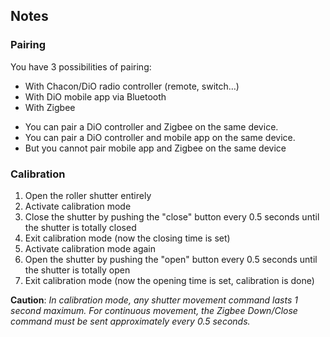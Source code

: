 <!-- Notes BEGIN: You can edit here. Add "## Notes" headline if not already present. -->

## Notes

### Pairing
You have 3 possibilities of pairing:
- With Chacon/DiO radio controller (remote, switch…)
- With DiO mobile app via Bluetooth
- With Zigbee

* You can pair a DiO controller and Zigbee on the same device.
* You can pair a DiO controller and mobile app on the same device.
* But you cannot pair mobile app and Zigbee on the same device

### Calibration
1. Open the roller shutter entirely
2. Activate calibration mode
3. Close the shutter by pushing the "close" button every 0.5 seconds until the shutter is totally closed
4. Exit calibration mode (now the closing time is set)
5. Activate calibration mode again
6. Open the shutter by pushing the "open" button every 0.5 seconds until the shutter is totally open
7. Exit calibration mode (now the opening time is set, calibration is done)

**Caution**: _In calibration mode, any shutter movement command lasts 1 second maximum. For continuous movement, the Zigbee Down/Close command must be sent approximately every 0.5 seconds._

<!-- Notes END: Do not edit below this line -->

